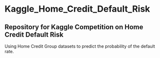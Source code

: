 # Kaggle_Home_Credit_Default_Risk
## Repository for Kaggle Competition on Home Credit Default Risk

Using Home Credit Group datasets to predict the probability of the default rate.
